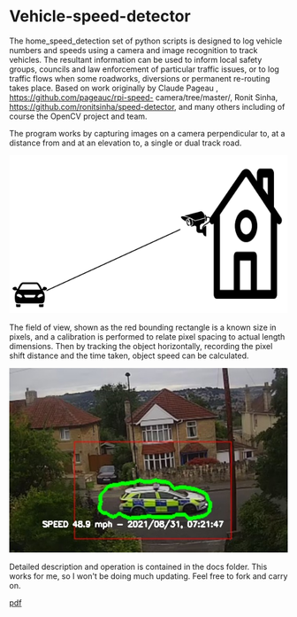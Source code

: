 # Vehicle-speed-detector
The home_speed_detection set of python scripts is designed to log vehicle numbers and speeds
using a camera and image recognition to track vehicles. The resultant information can be used to
inform local safety groups, councils and law enforcement of particular traffic issues, or to log traffic
flows when some roadworks, diversions or permanent re-routing takes place.
Based on work originally by Claude Pageau , https://github.com/pageauc/rpi-speed-
camera/tree/master/, Ronit Sinha, https://github.com/ronitsinha/speed-detector, and many others
including of course the OpenCV project and team.

The program works by capturing images on a camera perpendicular to, at a distance from and at an
elevation to, a single or dual track road.

![](/docs/Images/road.png)

The field of view, shown as the red bounding rectangle is a known size in pixels, and a calibration is
performed to relate pixel spacing to actual length dimensions. Then by tracking the object
horizontally, recording the pixel shift distance and the time taken, object speed can be calculated.

![](/docs/Images/police.png)

Detailed description and operation is contained in the docs folder.
This works for me, so I won't be doing much updating. Feel free to fork and carry on.

[pdf](/docs/HomeSpeedDetector.pdf)

